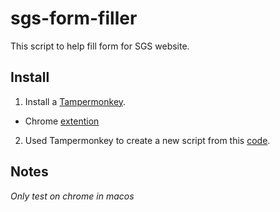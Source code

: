 # sgs-form-filler

This script to help fill form for SGS website.

## Install

1. Install a [Tampermonkey](https://www.tampermonkey.net/).
- Chrome [extention](https://chrome.google.com/webstore/detail/tampermonkey/dhdgffkkebhmkfjojejmpbldmpobfkfo)

2. Used Tampermonkey to create a new script from this [code](https://raw.githubusercontent.com/paweenruk/sgs-form-filler/main/sgs-script.js).

## Notes

*Only test on chrome in macos*
